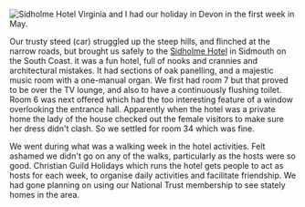 ![Sidholme Hotel](hotel.JPG)
Virginia and I had our holiday in Devon in the first week in May.

Our trusty steed (car) struggled up the steep hills, and flinched at the narrow roads, but brought us safely to the
[Sidholme Hotel](https://www.christianguild.co.uk/sidholme/)
in Sidmouth on the South Coast. it was a fun hotel, full of nooks and crannies and architectural mistakes. It had sections of oak panelling, and a majestic music room with a one-manual organ. We first had room 7 but that proved to be over the TV lounge, and also to have a continuously flushing toilet. Room 6 was next offered which had the too interesting feature of a window overlooking the entrance hall. Apparently when the hotel was a private home the lady of the house checked out the female visitors to make sure her dress didn't clash. So we settled for room 34 which was fine.

We went during what was a walking week in the hotel activities. Felt ashamed we didn't go on any of the walks, particularly as the hosts were so good. Christian Guild Holidays which runs the hotel gets people to act as hosts for each week, to organise daily activities and facilitate friendship. We had gone planning on using our National Trust membership to see stately homes in the area.
